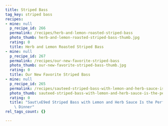 ```yaml
---
title: Striped Bass
tag_key: striped bass
recipes:
- mine: null
  p_recipe_id: 266
  permalink: /recipes/herb-and-lemon-roasted-striped-bass
  photo_thumb: herb-and-lemon-roasted-striped-bass-thumb.jpg
  rating: 0
  title: Herb and Lemon Roasted Striped Bass
- mine: null
  p_recipe_id: 267
  permalink: /recipes/our-new-favorite-striped-bass
  photo_thumb: our-new-favorite-striped-bass-thumb.jpg
  rating: 0
  title: Our New Favorite Striped Bass
- mine: null
  p_recipe_id: 265
  permalink: /recipes/sauteed-striped-bass-with-lemon-and-herb-sauce-is-the-perfect-summer-dinner
  photo_thumb: sauteed-striped-bass-with-lemon-and-herb-sauce-is-the-perfect-summer-dinner-thumb.jpg
  rating: 0
  title: "Saut\xE9ed Striped Bass with Lemon and Herb Sauce Is the Perfect Summer\
    \ Dinner"
rel_tags_count: {}

---
```

